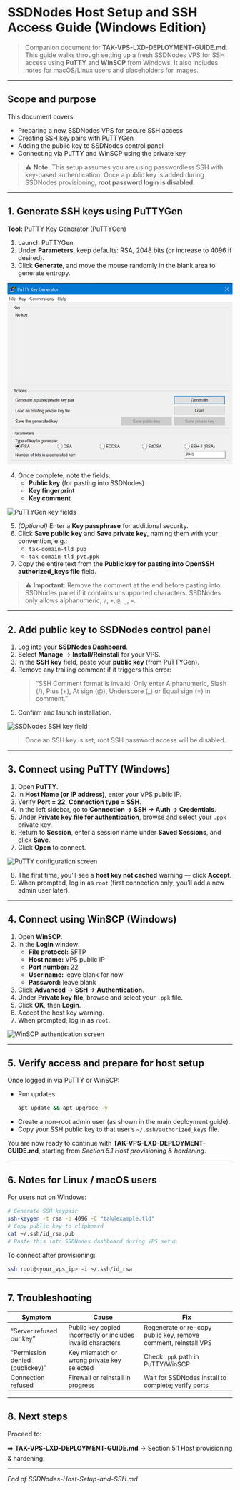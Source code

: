 # SSDNodes Host Setup and SSH Access Guide (Windows Edition)

> Companion document for **TAK-VPS-LXD-DEPLOYMENT-GUIDE.md**. This guide walks through setting up a fresh SSDNodes VPS for SSH access using **PuTTY** and **WinSCP** from Windows. It also includes notes for macOS/Linux users and placeholders for images.

---

## Scope and purpose

This document covers:

- Preparing a new SSDNodes VPS for secure SSH access
- Creating SSH key pairs with PuTTYGen
- Adding the public key to SSDNodes control panel
- Connecting via PuTTY and WinSCP using the private key

> ⚠️ **Note:** This setup assumes you are using passwordless SSH with key-based authentication. Once a public key is added during SSDNodes provisioning, **root password login is disabled.**

---

## 1. Generate SSH keys using PuTTYGen

**Tool:** PuTTY Key Generator (PuTTYGen)

1. Launch PuTTYGen.  
2. Under **Parameters**, keep defaults: RSA, 2048 bits (or increase to 4096 if desired).  
3. Click **Generate**, and move the mouse randomly in the blank area to generate entropy.  

![PuTTYGen generation screen](IMG/puttygen-generate.png)

4. Once complete, note the fields:
   - **Public key** (for pasting into SSDNodes)
   - **Key fingerprint**
   - **Key comment**

![PuTTYGen key fields](images/puttygen-key-fields.png)

5. *(Optional)* Enter a **Key passphrase** for additional security.  
6. Click **Save public key** and **Save private key**, naming them with your convention, e.g.:
   - `tak-domain-tld_pub`  
   - `tak-domain-tld_pvt.ppk`
7. Copy the entire text from the **Public key for pasting into OpenSSH authorized_keys file** field.

> ⚠️ **Important:** Remove the comment at the end before pasting into SSDNodes panel if it contains unsupported characters. SSDNodes only allows alphanumeric, `/`, `+`, `@`, `_`, `=`.

---

## 2. Add public key to SSDNodes control panel

1. Log into your **SSDNodes Dashboard**.  
2. Select **Manage** → **Install/Reinstall** for your VPS.  
3. In the **SSH key** field, paste your **public key** (from PuTTYGen).  
4. Remove any trailing comment if it triggers this error:  
   > “SSH Comment format is invalid. Only enter Alphanumeric, Slash (/), Plus (+), At sign (@), Underscore (_) or Equal sign (=) in comment.”
5. Confirm and launch installation.

![SSDNodes SSH key field](images/ssdnodes-ssh-key-field.png)

> Once an SSH key is set, root SSH password access will be disabled.

---

## 3. Connect using PuTTY (Windows)

1. Open **PuTTY**.  
2. In **Host Name (or IP address)**, enter your VPS public IP.  
3. Verify **Port = 22**, **Connection type = SSH**.  
4. In the left sidebar, go to **Connection → SSH → Auth → Credentials**.  
5. Under **Private key file for authentication**, browse and select your `.ppk` private key.  
6. Return to **Session**, enter a session name under **Saved Sessions**, and click **Save**.  
7. Click **Open** to connect.

![PuTTY configuration screen](images/putty-session-config.png)

8. The first time, you’ll see a **host key not cached** warning — click **Accept**.  
9. When prompted, log in as `root` (first connection only; you’ll add a new admin user later).

---

## 4. Connect using WinSCP (Windows)

1. Open **WinSCP**.  
2. In the **Login** window:
   - **File protocol:** SFTP
   - **Host name:** VPS public IP
   - **Port number:** 22
   - **User name:** leave blank for now
   - **Password:** leave blank
3. Click **Advanced** → **SSH → Authentication**.  
4. Under **Private key file**, browse and select your `.ppk` file.  
5. Click **OK**, then **Login**.  
6. Accept the host key warning.  
7. When prompted, log in as `root`.  

![WinSCP authentication screen](images/winscp-auth.png)

---

## 5. Verify access and prepare for host setup

Once logged in via PuTTY or WinSCP:

- Run updates:
  ```bash
  apt update && apt upgrade -y
  ```
- Create a non-root admin user (as shown in the main deployment guide).
- Copy your SSH public key to that user’s `~/.ssh/authorized_keys` file.

You are now ready to continue with **TAK-VPS-LXD-DEPLOYMENT-GUIDE.md**, starting from *Section 5.1 Host provisioning & hardening*.

---

## 6. Notes for Linux / macOS users

For users not on Windows:

```bash
# Generate SSH keypair
ssh-keygen -t rsa -b 4096 -C "tak@example.tld"
# Copy public key to clipboard
cat ~/.ssh/id_rsa.pub
# Paste this into SSDNodes dashboard during VPS setup
```

To connect after provisioning:

```bash
ssh root@<your_vps_ip> -i ~/.ssh/id_rsa
```

---

## 7. Troubleshooting

| Symptom | Cause | Fix |
|----------|--------|-----|
| “Server refused our key” | Public key copied incorrectly or includes invalid characters | Regenerate or re-copy public key, remove comment, reinstall VPS |
| “Permission denied (publickey)” | Key mismatch or wrong private key selected | Check `.ppk` path in PuTTY/WinSCP |
| Connection refused | Firewall or reinstall in progress | Wait for SSDNodes install to complete; verify ports |

---

## 8. Next steps

Proceed to:

➡️ **TAK-VPS-LXD-DEPLOYMENT-GUIDE.md** → Section 5.1 Host provisioning & hardening.

---

*End of SSDNodes-Host-Setup-and-SSH.md*

